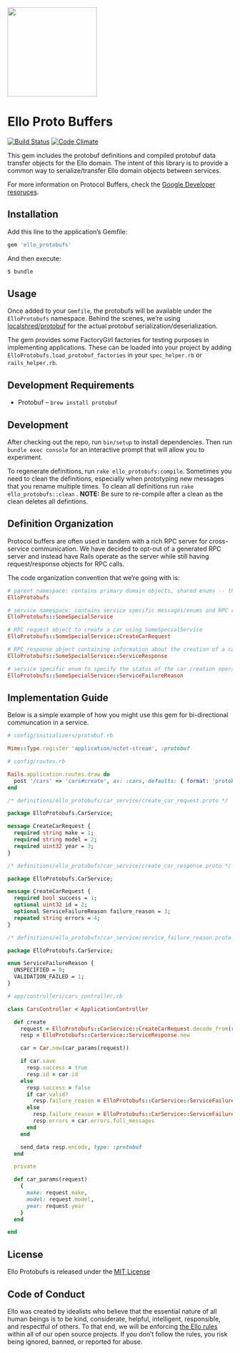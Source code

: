 <img src="http://d324imu86q1bqn.cloudfront.net/uploads/user/avatar/641/large_Ello.1000x1000.png" width="200px" height="200px" />

# Ello Proto Buffers

[![Build Status](https://travis-ci.org/ello/ello_protobufs.svg?branch=main)](https://travis-ci.com/ello/ello_protobufs)
[![Code Climate](https://codeclimate.com/github/ello/ello_protobufs/badges/gpa.svg)](https://codeclimate.com/github/ello/ello_protobufs)

This gem includes the protobuf definitions and compiled protobuf data transfer
objects for the Ello domain. The intent of this library is to provide a common
way to serialize/transfer Ello domain objects between services.

For more information on Protocol Buffers, check the
[Google Developer resoruces](https://developers.google.com/protocol-buffers/).

## Installation

Add this line to the application’s Gemfile:

```ruby
gem 'ello_protobufs'
```

And then execute:

```bash
$ bundle
```

## Usage

Once added to your `Gemfile`, the protobufs will be available under the
`ElloProtobufs` namespace. Behind the scenes, we’re using
[localshred/protobuf](https://github.com/localshred/protobuf) for the actual
protobuf serialization/deserialization.

The gem provides some FactoryGirl factories for testing purposes in implementing
applications. These can be loaded into your project by adding
`ElloProtobufs.load_protobuf_factories` in your `spec_helper.rb` or
`rails_helper.rb`.

## Development Requirements

- Protobuf – `brew install protobuf`

## Development

After checking out the repo, run `bin/setup` to install dependencies. Then run
`bundle exec console` for an interactive prompt that will allow you to
experiment.

To regenerate definitions, run `rake ello_protobufs:compile`. Sometimes you need
to clean the definitions, especially when prototyping new messages that you
rename multiple times. To clean all definitions run `rake ello_protobufs::clean`
. **NOTE:** Be sure to re-compile after a clean as the clean deletes all
defintions.

## Definition Organization

Protocol buffers are often used in tandem with a rich RPC server for
cross-service communication. We have decided to opt-out of a generated RPC
server and instead have Rails operate as the server while still having
request/response objects for RPC calls.

The code organization convention that we’re going with is:

```ruby
# parent namespace: contains primary domain objects, shared enums -- things used by multiple services
ElloProtobufs

# service namespace: contains service specific messages/enums and RPC request/response objects
ElloProtobufs::SomeSpecialService

# RPC request object to create a car using SomeSpecialService
ElloProtobufs::SomeSpecialService::CreateCarRequest

# RPC response object containing information about the creation of a car using SomeSpecialService
ElloProtobufs::SomeSpecialService::ServiceResponse

# service specific enum to specify the status of the car creation operation -- NOTE: this is preferable to text error messages as it’s more discrete and doesn’t require parsing
ElloProtobufs::SomeSpecialService::ServiceFailureReason
```

## Implementation Guide

Below is a simple example of how you might use this gem for bi-directional
communcation in a service.

```ruby
# config/initializers/protobuf.rb

Mime::Type.register 'application/octet-stream', :protobuf
```

```ruby
# config/routes.rb

Rails.application.routes.draw do
  post '/cars' => 'cars#create', as: :cars, defaults: { format: 'protobuf' }
end
```

```protobuf
/* definitions/ello_protobufs/car_service/create_car_request.proto */

package ElloProtobufs.CarService;

message CreateCarRequest {
  required string make = 1;
  required string model = 2;
  required uint32 year = 3;
}
```

```protobuf
/* definitions/ello_protobufs/car_service/create_car_response.proto */

package ElloProtobufs.CarService;

message CreateCarRequest {
  required bool success = 1;
  optional uint32 id = 2;
  optional ServiceFailureReason failure_reason = 3;
  repeated string errors = 4;
}
```

```protobuf
/* definitions/ello_protobufs/car_service/service_failure_reason.proto */

package ElloProtobufs.CarService;

enum ServiceFailureReason {
  UNSPECIFIED = 0;
  VALIDATION_FAILED = 1;
}
```

```ruby
# app/controllers/cars_controller.rb

class CarsController < ApplicationController

  def create
    request = ElloProtobufs::CarService::CreateCarRequest.decode_from(request.body)
    resp = ElloProtobufs::CarService::ServiceResponse.new

    car = Car.new(car_params(request))

    if car.save
      resp.success = true
      resp.id = car.id
    else
      resp.success = false
      if car.valid?
        resp.failure_reason = ElloProtobufs::CarService::ServiceFailureReason::UNSPECIFIED
      else
        resp.failure_reason = ElloProtobufs::CarService::ServiceFailureReason::VALIDATION_FAILED
        resp.errors = car.errors.full_messages
      end
    end

    send_data resp.encode, type: :protobuf
  end

  private

  def car_params(request)
    {
      make: request.make,
      model: request.model,
      year: request.year
    }
  end

end
```

## License

Ello Protobufs is released under the [MIT License](blob/main/LICENSE.txt)

## Code of Conduct

Ello was created by idealists who believe that the essential nature of all human
beings is to be kind, considerate, helpful, intelligent, responsible, and
respectful of others. To that end, we will be enforcing
[the Ello rules](https://ello.co/wtf/policies/rules/) within all of our open
source projects. If you don’t follow the rules, you risk being ignored, banned,
or reported for abuse.

